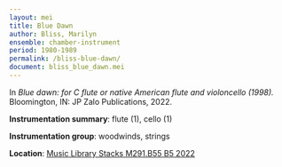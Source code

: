 ```yaml
---
layout: mei
title: Blue Dawn 
author: Bliss, Marilyn
ensemble: chamber-instrument 
period: 1980-1989
permalink: /bliss-blue-dawn/
document: bliss_blue_dawn.mei
---
```


In *Blue dawn: for C flute or native American flute and violoncello (1998).* Bloomington, IN: JP Zalo Publications, 2022.

**Instrumentation summary**: flute (1), cello (1) 

**Instrumentation group**: woodwinds, strings 

**Location**: <a href="https://tufts.primo.exlibrisgroup.com/permalink/01TUN_INST/1kc9gia/alma991018809059703851" target="_blank">Music Library Stacks M291.B55 B5 2022</a>